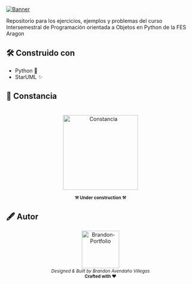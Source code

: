 
<a href="https://www.aragon.unam.mx/fes-aragon/#!/inicio" target="_blank"><img aling="center" src="https://github.com/LanIkari/Programacion_Orientada_a_Objetos_Python/assets/42923366/ded298a6-f762-4d8e-9c82-33ae21650e8c" alt="Banner"></img></a>

Repositorio para los ejercicios, ejemplos y problemas del curso Intersemestral de Programación orientada a Objetos en Python de la FES Aragon

## 🛠️ Construido con

* Python 🐍
* StarUML ✨

## 📜 Constancia

<div align="center">
<a href="https://www.aragon.unam.mx/fes-aragon/#!/inicio" target="_blank"><img aling="center" width="200" height="" src="https://github.com/LanIkari/Programacion_Orientada_a_Objetos_Python/assets/42923366/1a736eda-83c1-440d-9975-1f828d0d09da" style="margin-top:20px" alt="Constancia"/></a>

<b><sub>⚒️ Under construction ⚒️</sub></b>

</div>

## 🖋️ Autor

<p align="center">
  <a href="https://lanikari.github.io/BrandonAV-Portfolio/" target="_blank">
  <img width="100px" src="https://github-production-user-asset-6210df.s3.amazonaws.com/42923366/245333869-34be7609-805c-4b8a-9f72-21315cdaa13a.png" alt="Brandon-Portfolio" />
  </a>
  <br />
  <i><sub>Designed & Built by Brandon Avendaño Villegas</sub></i>
  <br>
  <b><sub>Crafted with ❤</sub></b>
<p>

